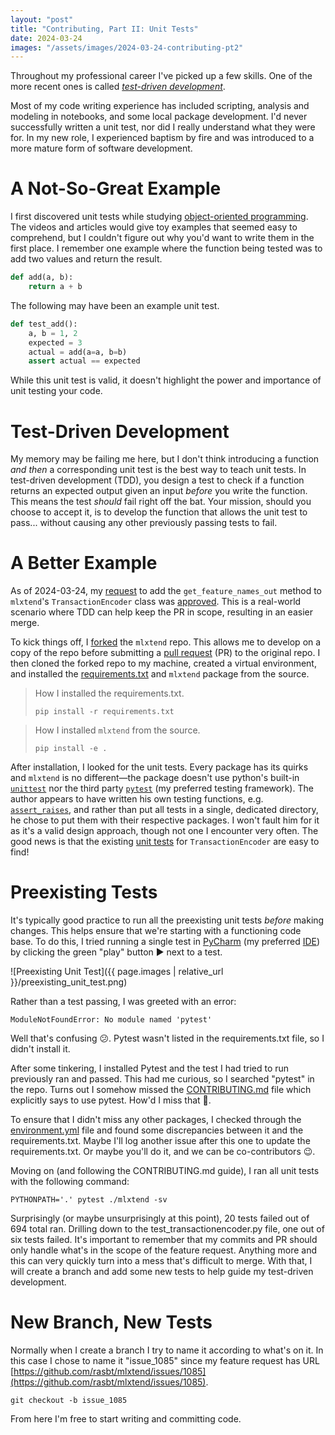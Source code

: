 ```yaml
---
layout: "post"
title: "Contributing, Part II: Unit Tests"
date: 2024-03-24
images: "/assets/images/2024-03-24-contributing-pt2"
---
```


Throughout my professional career I've picked up a few skills.
One of the more recent ones is called
[_test-driven development_](https://en.wikipedia.org/wiki/Test-driven_development).

Most of my code writing experience has included scripting, analysis and modeling in notebooks,
and some local package development.
I'd never successfully written a unit test, nor did I really understand what they were for.
In my new role, I experienced baptism by fire and was introduced to a more mature form of software development.

# A Not-So-Great Example
I first discovered unit tests while studying 
[object-oriented programming](https://en.wikipedia.org/wiki/Object-oriented_programming).
The videos and articles would give toy examples that seemed easy to comprehend,
but I couldn't figure out why you'd want to write them in the first place.
I remember one example where the function being tested was to add two values and return the result.

```python
def add(a, b):
    return a + b

```

The following may have been an example unit test.

```python
def test_add():
    a, b = 1, 2
    expected = 3
    actual = add(a=a, b=b)
    assert actual == expected

```

While this unit test is valid, it doesn't highlight the power and importance of unit testing your code.

# Test-Driven Development
My memory may be failing me here,
but I don't think introducing a function _and then_ a corresponding unit test is the best way to teach unit tests.
In test-driven development (TDD),
you design a test to check if a function returns an expected output given an input _before_ you write the function.
This means the test _should_ fail right off the bat.
Your mission, should you choose to accept it,
is to develop the function that allows the unit test to pass... 
without causing any other previously passing tests to fail.

# A Better Example
As of 2024-03-24, my [request](https://github.com/rasbt/mlxtend/issues/1085)
to add the `get_feature_names_out` method to `mlxtend`'s `TransactionEncoder` class was 
[approved](https://github.com/rasbt/mlxtend/issues/1085#issuecomment-2016839528).
This is a real-world scenario where TDD can help keep the PR in scope, resulting in an easier merge.

To kick things off, I
[forked](https://docs.github.com/en/pull-requests/collaborating-with-pull-requests/working-with-forks/fork-a-repo)
the `mlxtend` repo.
This allows me to develop on a copy of the repo before submitting a
[pull request](https://docs.github.com/en/pull-requests/collaborating-with-pull-requests/proposing-changes-to-your-work-with-pull-requests/about-pull-requests)
(PR) to the original repo.
I then cloned the forked repo to my machine, created a virtual environment, and installed the
[requirements.txt](https://github.com/rasbt/mlxtend/blob/master/requirements.txt) and `mlxtend` package from the source.

> How I installed the requirements.txt.
> ```shell
> pip install -r requirements.txt
> ```

> How I installed `mlxtend` from the source.
> ```shell
> pip install -e .
> ```

After installation, I looked for the unit tests.
Every package has its quirks and `mlxtend` is no different—the package doesn't use python's built-in
[`unittest`](https://docs.python.org/3/library/unittest.html) nor the third party
[`pytest`](https://docs.pytest.org/en/8.0.x/) (my preferred testing framework).
The author appears to have written his own testing functions,
e.g. [`assert_raises`](https://rasbt.github.io/mlxtend/api_modules/mlxtend.utils/assert_raises/),
and rather than put all tests in a single, dedicated directory, he chose to put them with their respective packages.
I won't fault him for it as it's a valid design approach, though not one I encounter very often.
The good news is that the existing
[unit tests](https://github.com/rasbt/mlxtend/blob/master/mlxtend/preprocessing/tests/test_transactionencoder.py)
for `TransactionEncoder` are easy to find!

# Preexisting Tests
It's typically good practice to run all the preexisting unit tests _before_ making changes.
This helps ensure that we're starting with a functioning code base.
To do this, I tried running a single test in
[PyCharm](https://www.jetbrains.com/pycharm/)
(my preferred [IDE](https://en.wikipedia.org/wiki/Integrated_development_environment))
by clicking the green "play" button ▶️ next to a test.

![Preexisting Unit Test]({{ page.images | relative_url }}/preexisting_unit_test.png)

Rather than a test passing, I was greeted with an error:

```text
ModuleNotFoundError: No module named 'pytest'
```

Well that's confusing 😕.
Pytest wasn't listed in the requirements.txt file, so I didn't install it.

After some tinkering, I installed Pytest and the test I had tried to run previously ran and passed.
This had me curious, so I searched "pytest" in the repo.
Turns out I somehow missed the
[CONTRIBUTING.md](https://github.com/rasbt/mlxtend/blob/master/docs/sources/CONTRIBUTING.md)
file which explicitly says to use pytest.
How'd I miss that 🤦.

To ensure that I didn't miss any other packages, I checked through the
[environment.yml](https://github.com/rasbt/mlxtend/blob/b3b81f4dd603e0ad9c8f3133f1b2bf2f5177cc9d/environment.yml)
file and found some discrepancies between it and the requirements.txt.
Maybe I'll log another issue after this one to update the requirements.txt.
Or maybe you'll do it, and we can be co-contributors 😉.

Moving on (and following the CONTRIBUTING.md guide), I ran all unit tests with the following command:

```shell
PYTHONPATH='.' pytest ./mlxtend -sv
```

Surprisingly (or maybe unsurprisingly at this point), 20 tests failed out of 694 total ran.
Drilling down to the test_transactionencoder.py file, one out of six tests failed.
It's important to remember that my commits and PR should only handle what's in the scope of the feature request.
Anything more and this can very quickly turn into a mess that's difficult to merge.
With that, I will create a branch and add some new tests to help guide my test-driven development.

# New Branch, New Tests
Normally when I create a branch I try to name it according to what's on it.
In this case I chose to name it "issue_1085" since my feature request has URL
[https://github.com/rasbt/mlxtend/issues/1085](https://github.com/rasbt/mlxtend/issues/1085).

```shell
git checkout -b issue_1085
```

From here I'm free to start writing and committing code.


<script src="https://giscus.app/client.js"
        data-repo="it176131/it176131.github.io"
        data-repo-id="R_kgDOK1ukqg"
        data-category="Announcements"
        data-category-id="DIC_kwDOK1ukqs4CcOnS"
        data-mapping="pathname"
        data-strict="0"
        data-reactions-enabled="1"
        data-emit-metadata="0"
        data-input-position="top"
        data-theme="light"
        data-lang="en"
        data-loading="lazy"
        crossorigin="anonymous"
        async>
</script>